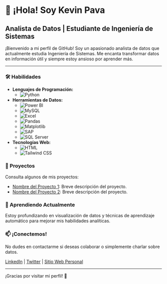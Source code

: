 # 👋 ¡Hola! Soy Kevin Pava

## Analista de Datos | Estudiante de Ingeniería de Sistemas

¡Bienvenido a mi perfil de GitHub! Soy un apasionado analista de datos que actualmente estudia Ingeniería de Sistemas. Me encanta transformar datos en información útil y siempre estoy ansioso por aprender más.

---

### 🛠️ Habilidades
- **Lenguajes de Programación:** 
  - ![Python](https://img.shields.io/badge/Python-3776AB?style=for-the-badge&logo=python&logoColor=white)
- **Herramientas de Datos:** 
  - ![Power BI](https://img.shields.io/badge/Power%20BI-F2C94C?style=for-the-badge&logo=powerbi&logoColor=black)
  - ![MySQL](https://img.shields.io/badge/MySQL-4479A1?style=for-the-badge&logo=mysql&logoColor=white)
  - ![Excel](https://img.shields.io/badge/Microsoft%20Excel-217346?style=for-the-badge&logo=microsoft-excel&logoColor=white)
  - ![Pandas](https://img.shields.io/badge/Pandas-150458?style=for-the-badge&logo=pandas&logoColor=white)
  - ![Matplotlib](https://img.shields.io/badge/Matplotlib-003B57?style=for-the-badge&logo=matplotlib&logoColor=white)
  - ![SAP](https://img.shields.io/badge/SAP-0FA1E0?style=for-the-badge&logo=sap&logoColor=white)
  - ![SQL Server](https://img.shields.io/badge/SQL%20Server-CC2927?style=for-the-badge&logo=microsoftsqlserver&logoColor=white)
- **Tecnologías Web:** 
  - ![HTML](https://img.shields.io/badge/HTML-E34F26?style=for-the-badge&logo=html5&logoColor=white)
  - ![Tailwind CSS](https://img.shields.io/badge/Tailwind%20CSS-06B6D4?style=for-the-badge&logo=tailwind-css&logoColor=white)

### 🚀 Proyectos
Consulta algunos de mis proyectos:
- [Nombre del Proyecto 1](link_to_your_project_1): Breve descripción del proyecto.
- [Nombre del Proyecto 2](link_to_your_project_2): Breve descripción del proyecto.

### 🌱 Aprendiendo Actualmente
Estoy profundizando en visualización de datos y técnicas de aprendizaje automático para mejorar mis habilidades analíticas.

### 📫 ¡Conectemos!
No dudes en contactarme si deseas colaborar o simplemente charlar sobre datos. 

[LinkedIn](your_linkedin_profile) | [Twitter](your_twitter_profile) | [Sitio Web Personal](your_website)

---

¡Gracias por visitar mi perfil! 🌟
